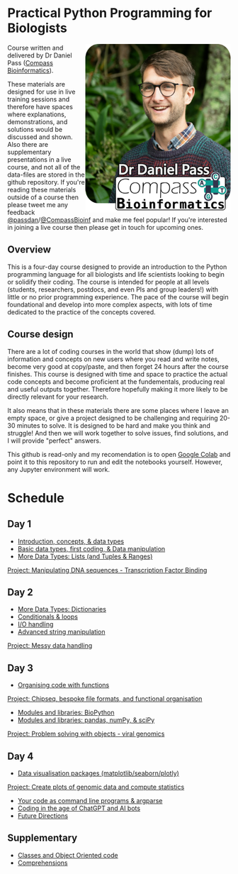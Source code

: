 # Practical Python Programming for Biologists
<img align="right" width="328" height="380" src="Images/Headshot-lowres.png">

Course written and delivered by Dr Daniel Pass ([Compass Bioinformatics](https://www.CompassBioinformatics.co.uk)).

These materials are designed for use in live training sessions and therefore have spaces where explanations, demonstrations, and solutions would be discussed and shown. Also there are supplementary presentations in a live course, and not all of the data-files are stored in the github repository. If you're reading these materials outside of a course then please tweet me any feedback [@passdan](https://www.twitter.com/passdan)/[@CompassBioinf](https://www.twitter.com/CompassBioinf) and make me feel popular! If you're interested in joining a live course then please get in touch for upcoming ones.

## Overview 
This is a four-day course designed to provide an introduction to the Python programming language for all biologists and life scientists looking to begin or solidify their coding. The course is intended for people at all levels (students, researchers, postdocs, and even PIs and group leaders!) with little or no prior programming experience. The pace of the course will begin foundational and develop into more complex aspects, with lots of time dedicated to the practice of the concepts covered.

## Course design
There are a lot of coding courses in the world that show (dump) lots of information and concepts on new users where you read and write notes, become very good at copy/paste, and then forget 24 hours after the course finishes. This course is designed with time and space to practice the actual code concepts and become proficient at the fundementals, producing real and useful outputs together. Therefore hopefully making it more likely to be directly relevant for your research. 

It also means that in these materials there are some places where I leave an empty space, or give a project designed to be challenging and requiring 20-30 minutes to solve. It is designed to be hard and make you think and struggle! And then we will work together to solve issues, find solutions, and I will provide "perfect" answers.

This github is read-only and my recomendation is to open [Google Colab](https://colab.research.google.com/) and point it to this repository to run and edit the notebooks yourself. However, any Jupyter environment will work.

# Schedule
## Day 1
- [Introduction, concepts, & data types](Day1/P34B-Day1-Introduction.ipynb)
- [Basic data types, first coding, & Data manipulation](Day1/P34B-Day1-BasicDataTypes.ipynb)
- [More Data Types: Lists (and Tuples & Ranges)](Day1/P34B-Day1-Lists_and_friends.ipynb)

[Project: Manipulating DNA sequences - Transcription Factor Binding](Day1/P34B-Day1-Project.ipynb)

## Day 2
- [More Data Types: Dictionaries](Day2/P34B-Day1-Dictionaries.ipynb)
- [Conditionals & loops](Day2/P34B-Day2-Loops_and_ifs.ipynb)
- [I/O handling](Day2/P34B-Day1-IO.ipynb)
- [Advanced string manipulation](Day2/P34B-Day2-AdvancedStrings.ipynb)
 
[Project: Messy data handling](Day2/P34B-Day2-Project-MessyData.ipynb)

## Day 3
- [Organising code with functions](Day3/P34B-Day2-Functions.ipynb)

[Project: Chipseq, bespoke file formats, and functional organisation](Day3/P34B-Day2-Project.ipynb)

- [Modules and libraries: BioPython](Day3/P34B-Day3-Modules-Biopython.ipynb)
- [Modules and libraries: pandas, numPy, & sciPy](Day3/P34B-Day3-Modules-Stats.ipynb)

[Project: Problem solving with objects - viral genomics](Day3/P34B-Day3-Project-covid_modules.ipynb)

## Day 4
- [Data visualisation packages (matplotlib/seaborn/plotly)](Day4/P34B-Day4-Data_visualisation.ipynb)

[Project: Create plots of genomic data and compute statistics](Day4/P34B-Day4-Project-DataVis.ipynb)

- [Your code as command line programs & argparse](Day4/P34B-Day3-CLI_and_argparse.ipynb)
- [Coding in the age of ChatGPT and AI bots](Day4/P34B-Day4-ChatGPT_and_AIs.ipynb)
- [Future Directions](Supplementary/P34B-FutureDirections.md)

## Supplementary
- [Classes and Object Oriented code](Day3/P34B-Day3-ClassesAndObjects.ipynb)
- [Comprehensions](Supplementary/P34B-Comprehensions.ipynb)

